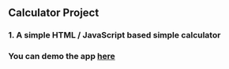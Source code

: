 ## Calculator Project
### 1. A simple HTML / JavaScript based simple calculator
### You can demo the app [here](https://pdushie.github.io/calculator/)
